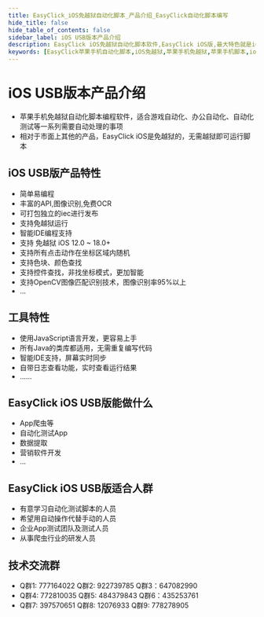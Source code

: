 ```yaml
---
title: EasyClick_iOS免越狱自动化脚本_产品介绍_EasyClick自动化脚本编写
hide_title: false
hide_table_of_contents: false
sidebar_label: iOS USB版本产品介绍
description: EasyClick iOS免越狱自动化脚本软件,EasyClick iOS版,最大特色就是iOS 免越狱，支持 iOS 12 - 18+的系统，使用EasyClick编写代码更加智能，函数功能更丰富，兼容性更高，同时更新的速度以及问题解决能力更强
keywords: [EasyClick苹果手机自动化脚本,iOS免越狱,苹果手机免越狱,苹果手机脚本,ios手机脚本编写,ios手机投屏]
---
```


# iOS USB版本产品介绍
- 苹果手机免越狱自动化脚本编程软件，适合游戏自动化、办公自动化、自动化测试等一系列需要自动处理的事项
- 相对于市面上其他的产品，EasyClick iOS是免越狱的，无需越狱即可运行脚本
## iOS USB版产品特性
  * 简单易编程
  * 丰富的API,图像识别,免费OCR
  * 可打包独立的iec进行发布
  * 支持免越狱运行
  * 智能IDE编程支持
  * 支持 免越狱 iOS 12.0 ~ 18.0+
  * 支持所有点击动作在坐标区域内随机
  * 支持色块、颜色查找
  * 支持控件查找，非找坐标模式，更加智能
  * 支持OpenCV图像匹配识别技术，图像识别率95%以上
  * ...
    
## 工具特性
  * 使用JavaScript语言开发，更容易上手
  * 所有Java的类库都适用，无需重复编写代码
  * 智能IDE支持，屏幕实时同步
  * 自带日志查看功能，实时查看运行结果
  * ......
    

## EasyClick iOS USB版能做什么
  * App爬虫等
  * 自动化测试App
  * 数据提取
  * 营销软件开发
  * ...

## EasyClick iOS USB版适合人群
  * 有意学习自动化测试脚本的人员
  * 希望用自动操作代替手动的人员
  *  企业App测试团队及测试人员
  * 从事爬虫行业的研发人员


## 技术交流群 
- Q群1: 777164022 Q群2: 922739785 Q群3：647082990
- Q群4: 772810035 Q群5: 484379843 Q群6：435253761
- Q群7: 397570651 Q群8: 12076933 Q群9: 778278905

